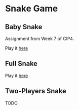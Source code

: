 # Snake Game

## Baby Snake
Assignment from Week 7 of CIP4.

Play it [here](https://codeinplace.stanford.edu/cip4/share/K2fFISV0kJEtyXBHa3PH)

## Full Snake

Play it [here](https://codeinplace.stanford.edu/cip4/share/YMHRlAblA6sEdeU4xXsC)

## Two-Players Snake

TODO
